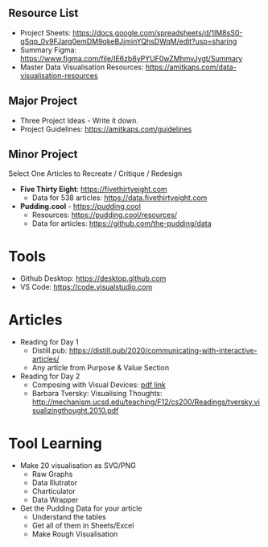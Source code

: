 ## Resource List

- Project Sheets: <https://docs.google.com/spreadsheets/d/1IM8sS0-qSqp_0v9FJarq0emDM9qkeBJjminYQhsDWqM/edit?usp=sharing>
- Summary Figma: <https://www.figma.com/file/IE6zb8yPYUF0wZMhmvJygt/Summary>
- Master Data Visualisation Resources: <https://amitkaps.com/data-visualisation-resources>

## Major Project

- Three Project Ideas - Write it down.
- Project Guidelines: <https://amitkaps.com/guidelines>

## Minor Project

Select One Articles to Recreate / Critique / Redesign

- **Five Thirty Eight**: <https://fivethirtyeight.com>
  - Data for 538 articles: <https://data.fivethirtyeight.com>
- **Pudding.cool** - <https://pudding.cool>
  - Resources: <https://pudding.cool/resources/>
  - Data for articles: <https://github.com/the-pudding/data>

# Tools

- Github Desktop: <https://desktop.github.com>
- VS Code: <https://code.visualstudio.com>

# Articles

- Reading for Day 1
  - Distill.pub: <https://distill.pub/2020/communicating-with-interactive-articles/>
  - Any article from Purpose & Value Section
- Reading for Day 2
  - Composing with Visual Devices: <a href="composing-with-visual-devices.pdf">pdf link</a>
  - Barbara Tversky: Visualising Thoughts: <http://mechanism.ucsd.edu/teaching/F12/cs200/Readings/tversky.visualizingthought.2010.pdf>

# Tool Learning

- Make 20 visualisation as SVG/PNG
  - Raw Graphs
  - Data Illutrator
  - Charticulator
  - Data Wrapper
- Get the Pudding Data for your article
  - Understand the tables
  - Get all of them in Sheets/Excel
  - Make Rough Visualisation
